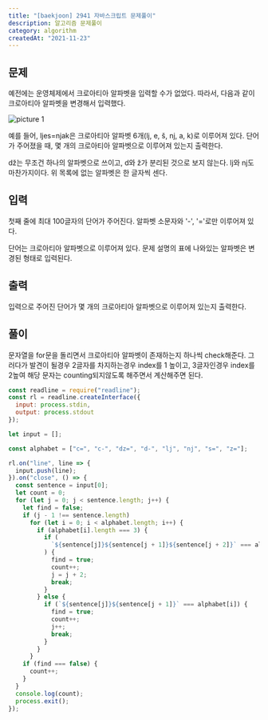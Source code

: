 ```yaml
---
title: "[baekjoon] 2941 자바스크립트 문제풀이"
description: 알고리즘 문제풀이
category: algorithm
createdAt: "2021-11-23"
---
```


## 문제

예전에는 운영체제에서 크로아티아 알파벳을 입력할 수가 없었다. 따라서, 다음과 같이 크로아티아 알파벳을 변경해서 입력했다.

![picture 1](/_nuxt/img/a19757773e18c24b17882084fa7707c58a7063525a50fcfad557770dd3588cc3.png)

예를 들어, ljes=njak은 크로아티아 알파벳 6개(lj, e, š, nj, a, k)로 이루어져 있다. 단어가 주어졌을 때, 몇 개의 크로아티아 알파벳으로 이루어져 있는지 출력한다.

dž는 무조건 하나의 알파벳으로 쓰이고, d와 ž가 분리된 것으로 보지 않는다. lj와 nj도 마찬가지이다. 위 목록에 없는 알파벳은 한 글자씩 센다.

## 입력

첫째 줄에 최대 100글자의 단어가 주어진다. 알파벳 소문자와 '-', '='로만 이루어져 있다.

단어는 크로아티아 알파벳으로 이루어져 있다. 문제 설명의 표에 나와있는 알파벳은 변경된 형태로 입력된다.

## 출력

입력으로 주어진 단어가 몇 개의 크로아티아 알파벳으로 이루어져 있는지 출력한다.

## 풀이

문자열을 for문을 돌리면서 크로아티아 알파벳이 존재하는지 하나씩 check해준다. 그러다가 발견이 될경우 2글자를 차지하는경우 index를 1 높이고, 3글자인경우 index를 2높여 해당 문자는 counting되지않도록 해주면서 계산해주면 된다.

```js
const readline = require("readline");
const rl = readline.createInterface({
  input: process.stdin,
  output: process.stdout
});

let input = [];

const alphabet = ["c=", "c-", "dz=", "d-", "lj", "nj", "s=", "z="];

rl.on("line", line => {
  input.push(line);
}).on("close", () => {
  const sentence = input[0];
  let count = 0;
  for (let j = 0; j < sentence.length; j++) {
    let find = false;
    if (j - 1 !== sentence.length)
      for (let i = 0; i < alphabet.length; i++) {
        if (alphabet[i].length === 3) {
          if (
            `${sentence[j]}${sentence[j + 1]}${sentence[j + 2]}` === alphabet[i]
          ) {
            find = true;
            count++;
            j = j + 2;
            break;
          }
        } else {
          if (`${sentence[j]}${sentence[j + 1]}` === alphabet[i]) {
            find = true;
            count++;
            j++;
            break;
          }
        }
      }
    if (find === false) {
      count++;
    }
  }
  console.log(count);
  process.exit();
});
```
